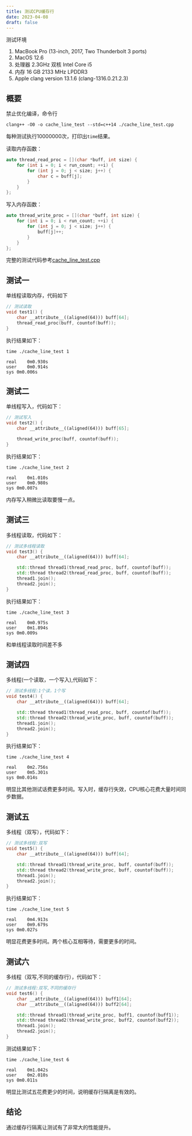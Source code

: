 ```yaml
---
title: 测试CPU缓存行
date: 2023-04-08
draft: false
---
```


测试环境
1. MacBook Pro (13-inch, 2017, Two Thunderbolt 3 ports)
2. MacOS 12.6
3. 处理器 2.3GHz 双核 Intel Core i5
4. 内存 16 GB 2133 MHz LPDDR3
5. Apple clang version 13.1.6 (clang-1316.0.21.2.3)

## 概要
禁止优化编译，命令行
````
clang++ -O0 -o cache_line_test --std=c++14 ./cache_line_test.cpp
````
每种测试执行10000000次，打印出`time`结果。

读取内存函数：
````C++
auto thread_read_proc = [](char *buff, int size) {
    for (int i = 0; i < run_count; ++i) {
        for (int j = 0; j < size; j++) {
            char c = buff[j];
        }
    }
};
````

写入内存函数：
````C++
auto thread_write_proc = [](char *buff, int size) {
    for (int i = 0; i < run_count; ++i) {
        for (int j = 0; j < size; j++) {
            buff[j]++;
        }
    }
};
````

完整的测试代码参考[cache_line_test.cpp](cache_line_test.cpp)

## 测试一
单线程读取内存，代码如下
```C++
// 测试读取
void test1() {
    char __attribute__((aligned(64))) buff[64];
    thread_read_proc(buff, countof(buff));
}
```
执行结果如下：
````
time ./cache_line_test 1

real	0m0.930s
user	0m0.914s
sys	0m0.006s
````

## 测试二
单线程写入，代码如下：
````C++
// 测试写入
void test2() {
    char __attribute__((aligned(64))) buff[65];

    thread_write_proc(buff, countof(buff));
}
````
执行结果如下：
````
time ./cache_line_test 2

real	0m1.010s
user	0m0.980s
sys	0m0.007s
````

内存写入稍微比读取要慢一点。

## 测试三
多线程读取，代码如下：
````C++
// 测试多线程读取
void test3() {
    char __attribute__((aligned(64))) buff[64];

    std::thread thread1(thread_read_proc, buff, countof(buff));
    std::thread thread2(thread_read_proc, buff, countof(buff));
    thread1.join();
    thread2.join();
}
````
执行结果如下：
````
time ./cache_line_test 3

real	0m0.975s
user	0m1.894s
sys	0m0.009s
````

和单线程读取时间差不多

## 测试四
多线程(一个读取，一个写入),代码如下：
````C++
// 测试多线程:1个读，1个写
void test4() {
    char __attribute__((aligned(64))) buff[64];

    std::thread thread1(thread_read_proc, buff, countof(buff));
    std::thread thread2(thread_write_proc, buff, countof(buff));
    thread1.join();
    thread2.join();
}
````
执行结果如下：
````
time ./cache_line_test 4

real	0m2.756s
user	0m5.301s
sys	0m0.014s
````
明显比其他测试话费更多时间。写入时，缓存行失效，CPU核心花费大量时间同步数据。

## 测试五
多线程（双写），代码如下：
````C++
// 测试多线程:双写
void test5() {
    char __attribute__((aligned(64))) buff[64];

    std::thread thread1(thread_write_proc, buff, countof(buff));
    std::thread thread2(thread_write_proc, buff, countof(buff));
    thread1.join();
    thread2.join();
}
````
执行结果如下：
````
time ./cache_line_test 5

real	0m4.913s
user	0m9.679s
sys	0m0.027s
````
明显花费更多时间。两个核心互相等待，需要更多的时间。

## 测试六
多线程（双写,不同的缓存行），代码如下：
````C++
// 测试多线程:双写,不同的缓存行
void test6() {
    char __attribute__((aligned(64))) buff1[64];
    char __attribute__((aligned(64))) buff2[64];

    std::thread thread1(thread_write_proc, buff1, countof(buff1));
    std::thread thread2(thread_write_proc, buff2, countof(buff2));
    thread1.join();
    thread2.join();
}
````
测试结果如下：
````
time ./cache_line_test 6

real	0m1.042s
user	0m2.010s
sys	0m0.011s
````
明显比测试五花费更少的时间，说明缓存行隔离是有效的。

## 结论

通过缓存行隔离让测试有了非常大的性能提升。